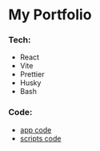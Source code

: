 # My Portfolio

### Tech:

- React
- Vite
- Prettier
- Husky
- Bash

### Code:

- [app code](src)
- [scripts code](scripts)
